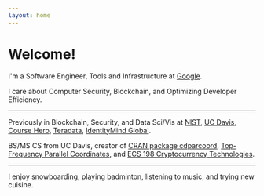 ```yaml
---
layout: home
---
```

# Welcome!

I'm a Software Engineer, Tools and Infrastructure at [Google](https://www.google.com/).

I care about Computer Security, Blockchain, and Optimizing Developer Efficiency.

---

Previously in Blockchain, Security, and Data Sci/Vis at [NIST](https://www.nist.gov), [UC Davis](https://www.cs.ucdavis.edu), [Course Hero](https://www.coursehero.com), [Teradata](https://www.teradata.com), [IdentityMind Global](https://www.identitymindglobal.com).

BS/MS CS from UC Davis, creator of [CRAN package cdparcoord](https://CRAN.R-project.org/package=cdparcoord),
[Top-Frequency Parallel Coordinates](https://arxiv.org/abs/1709.00665), and 
[ECS 198 Cryptocurrency Technologies](https://rylanschaeffer.github.io/files/198FCourseSyllabus.pdf).

---

I enjoy snowboarding, playing badminton, listening to music, and trying new cuisine. 
